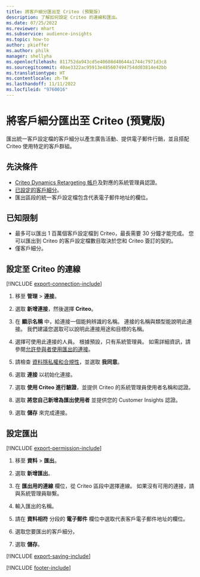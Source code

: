```yaml
---
title: 將客戶細分匯出至 Criteo (預覽版)
description: 了解如何設定 Criteo 的連線和匯出。
ms.date: 07/25/2022
ms.reviewer: mhart
ms.subservice: audience-insights
ms.topic: how-to
author: pkieffer
ms.author: philk
manager: shellyha
ms.openlocfilehash: 811752da943cd5e40608d48644a1744c7971d3c8
ms.sourcegitcommit: 40ae3322ac95913e485607494754dd03814e42bb
ms.translationtype: HT
ms.contentlocale: zh-TW
ms.lasthandoff: 11/11/2022
ms.locfileid: "9760016"
---
```

# <a name="export-segments-to-criteo-preview"></a>將客戶細分匯出至 Criteo (預覽版)

匯出統一客戶設定檔的客戶細分以產生廣告活動、提供電子郵件行銷，並且搭配 Criteo 使用特定的客戶群組。

## <a name="prerequisites"></a>先決條件

- [Criteo Dynamics Retargeting 帳戶](https://www.criteo.com/login/)及對應的系統管理員認證。
- [已設定的客戶細分](segments.md)。
- 匯出區段的統一客戶設定檔包含代表電子郵件地址的欄位。

## <a name="known-limitations"></a>已知限制

- 最多可以匯出 1 百萬個客戶設定檔到 Criteo，最長需要 30 分鐘才能完成。 您可以匯出到 Criteo 的客戶設定檔數目取決於您和 Criteo 簽訂的契約。
- 僅客戶細分。

## <a name="set-up-connection-to-criteo"></a>設定至 Criteo 的連線

[!INCLUDE [export-connection-include](includes/export-connection-admn.md)]

1. 移至 **管理** > **連接**。

1. 選取 **新增連接**，然後選擇 **Criteo**。

1. 在 **顯示名稱** 中，給連接一個能夠辨識的名稱。 連接的名稱與類型能說明此連接。 我們建議您選取可以說明此連接用途和目標的名稱。

1. 選擇可使用此連接的人員。 根據預設，只有系統管理員。 如需詳細資訊，請參閱[允許參與者使用匯出的連接](connections.md#allow-contributors-to-use-a-connection-for-exports)。

1. 請檢查 [資料隱私權和合規性](connections.md#data-privacy-and-compliance)，並選取 **我同意**。

1. 選取 **連接** 以初始化連接。

1. 選取 **使用 Criteo 進行驗證**，並提供 Criteo 的系統管理員使用者名稱和認證。

1. 選取 **將您自己新增為匯出使用者** 並提供您的 Customer Insights 認證。

1. 選取 **儲存** 來完成連接。

## <a name="configure-an-export"></a>設定匯出

[!INCLUDE [export-permission-include](includes/export-permission.md)]

1. 移至 **資料** > **匯出**。

1. 選取 **新增匯出**。

1. 在 **匯出用的連線** 欄位，從 Criteo 區段中選擇連線。 如果沒有可用的連接，請與系統管理員聯繫。

1. 輸入匯出的名稱。

1. 請在 **資料相符** 分段的 **電子郵件** 欄位中選取代表客戶電子郵件地址的欄位。

1. 選取您要匯出的客戶細分。

1. 選取 **儲存**。

[!INCLUDE [export-saving-include](includes/export-saving.md)]

[!INCLUDE [footer-include](includes/footer-banner.md)]

